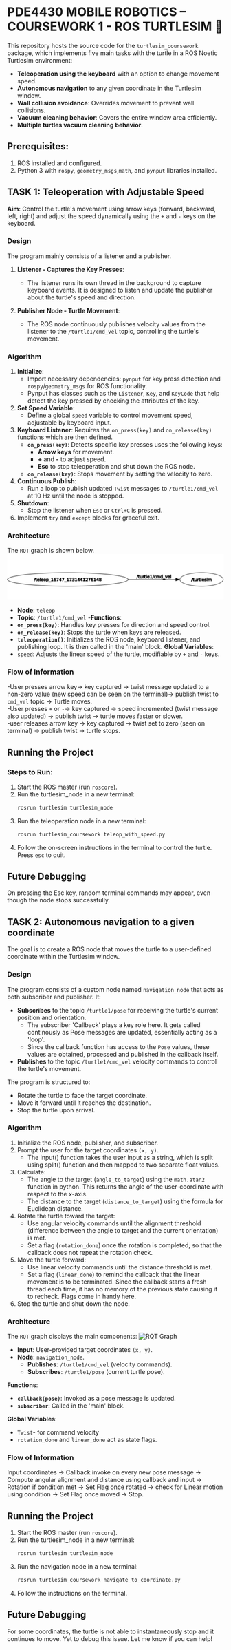 # PDE4430 MOBILE ROBOTICS – COURSEWORK 1 - ROS TURTLESIM 🐢

This repository hosts the source code for the `turtlesim_coursework` package, which implements five main tasks with the turtle in a ROS Noetic Turtlesim environment:

- **Teleoperation using the keyboard** with an option to change movement speed.
- **Autonomous navigation** to any given coordinate in the Turtlesim window.
- **Wall collision avoidance**: Overrides movement to prevent wall collisions.
- **Vacuum cleaning behavior**: Covers the entire window area efficiently.
- **Multiple turtles vacuum cleaning behavior**.
## Prerequisites:
1. ROS installed and configured.
2. Python 3 with `rospy`, `geometry_msgs`,`math`, and `pynput` libraries installed.

## TASK 1: Teleoperation with Adjustable Speed

**Aim**: Control the turtle's movement using arrow keys (forward, backward, left, right) and adjust the speed dynamically using the `+` and `-` keys on the keyboard.

### Design

The program mainly consists of a listener and a publisher.  

1. **Listener - Captures the Key Presses**:
   - The listener runs its own thread in the background to capture keyboard events. It is designed to listen and update the publisher about the turtle's speed and direction.

2. **Publisher Node - Turtle Movement**:
   - The ROS node continuously publishes velocity values from the listener to the `/turtle1/cmd_vel` topic, controlling the turtle's movement.

### Algorithm

1. **Initialize**:
   - Import necessary dependencies: `pynput` for key press detection and `rospy`/`geometry_msgs` for ROS functionality.
   - Pynput has classes such as the `Listener`, `Key`, and `KeyCode` that help detect the key pressed by checking the attributes of the key.
2. **Set Speed Variable**:
   - Define a global `speed` variable to control movement speed, adjustable by keyboard input.
3. **Keyboard Listener**: Requires the `on_press(key)` and `on_release(key)` functions which are then defined.
   - **`on_press(key)`**: Detects specific key presses uses the following keys:
     - **Arrow keys** for movement.
     - **+** and **-** to adjust speed.
     - **Esc** to stop teleoperation and shut down the ROS node.
   - **`on_release(key)`**: Stops movement by setting the velocity to zero.
4. **Continuous Publish**:
   - Run a loop to publish updated `Twist` messages to `/turtle1/cmd_vel` at 10 Hz until the node is stopped.
5. **Shutdown**:
   - Stop the listener when `Esc` or `Ctrl+C` is pressed.
6. Implement `try` and `except` blocks for graceful exit.

### Architecture

The `RQT` graph is shown below.
![RQT Graph](images/teleop.png)

- **Node**: `teleop`
- **Topic**: `/turtle1/cmd_vel`
-**Functions**:
- **`on_press(key)`**: Handles key presses for direction and speed control.
- **`on_release(key)`**: Stops the turtle when keys are released.
- **`teleoperation()`**: Initializes the ROS node, keyboard listener, and publishing loop. It is then called in the 'main' block.
**Global Variables**:
- `speed`: Adjusts the linear speed of the turtle, modifiable by `+` and `-` keys.

### Flow of Information

-User presses arrow key→ key captured → twist message updated to a non-zero value (new speed can be seen on the terminal)→ publish twist to `cmd_vel` topic → Turtle moves.  
-User presses `+` or `-`→ key captured → speed incremented (twist message also updated) → publish twist → turtle moves faster or slower.  
-user releases arrow key → key captured → twist set to zero (seen on terminal) → publish twist → turtle stops.  


## Running the Project

### Steps to Run:
1. Start the ROS master (run `roscore`).
2. Run the turtlesim_node in a new terminal:
   ```bash
   rosrun turtlesim turtlesim_node
3. Run the teleoperation node in a new terminal:
   ```bash
   rosrun turtlesim_coursework teleop_with_speed.py
3. Follow the on-screen instructions in the terminal to control the turtle. Press `esc` to quit.

## Future Debugging
On pressing the Esc key, random terminal commands may appear, even though the node stops successfully.

## TASK 2: Autonomous navigation to a given coordinate

The goal is to create a ROS node that moves the turtle to a user-defined coordinate within the Turtlesim window.

### Design

The program consists of a custom node named `navigation_node` that acts as both subscriber and publisher. It:
- **Subscribes** to the topic `/turtle1/pose` for receiving the turtle's current position and orientation.
   - The subscriber 'Callback' plays a key role here. It gets called continously as Pose messages are updated, essentially acting as a 'loop'. 
   - Since the callback function has access to the `Pose` values, these values are obtained, processed and published in the callback itself.
- **Publishes** to the topic `/turtle1/cmd_vel` velocity commands to control the turtle's movement.

The program is structured to:
  - Rotate the turtle to face the target coordinate.
  - Move it forward until it reaches the destination.
  - Stop the turtle upon arrival.


### Algorithm

1. Initialize the ROS node, publisher, and subscriber.
2. Prompt the user for the target coordinates `(x, y)`.
   - The input() function takes the user input as a string, which is split using split() function and then mapped to two separate float values.
3. Calculate:
   - The angle to the target (`angle_to_target`) using the `math.atan2` function in python. This returns the angle of the user-coordinate with respect to the x-axis.
   - The distance to the target (`distance_to_target`) using the formula for Euclidean distance.
4. Rotate the turtle toward the target:
   - Use angular velocity commands until the alignment threshold (difference between the angle to target and the current orientation) is met.
   - Set a flag (`rotation_done`) once the rotation is completed, so that the callback does not repeat the rotation check.
5. Move the turtle forward:
   - Use linear velocity commands until the distance threshold is met.
   - Set a flag (`linear_done`) to remind the callback that the linear movement is to be terminated. Since the callback starts a fresh thread each time, it has no memory of the previous state causing it to recheck. Flags come in handy here.
6. Stop the turtle and shut down the node.

### Architecture

The `RQT` graph displays the main components:
![RQT Graph](images/navigate_to_coordinate.png)

- **Input**: User-provided target coordinates `(x, y)`.
- **Node**: `navigation_node`.
  - **Publishes**: `/turtle1/cmd_vel` (velocity commands).
  - **Subscribes**: `/turtle1/pose` (current turtle pose).


**Functions**:
- **`callback(pose)`**: Invoked as a pose message is updated.
- **`subscriber`**: Called in the 'main' block.

**Global Variables**:
- `Twist`- for command velocity
- `rotation_done` and `linear_done` act as state flags.

### Flow of Information

  Input coordinates → Callback invoke on every new pose message → Compute angular alignment and distance using callback and input → Rotation if condition met → Set Flag once rotated → check for Linear motion using condition → Set Flag once moved → Stop.


## Running the Project

1. Start the ROS master (run `roscore`).
2. Run the turtlesim_node in a new terminal:
   ```bash
   rosrun turtlesim turtlesim_node
3. Run the navigation node in a new terminal:
   ```bash
   rosrun turtlesim_coursework navigate_to_coordinate.py
4. Follow the instructions on the terminal.

## Future Debugging
For some coordinates, the turtle is not able to instantaneously stop and it continues to move. Yet to debug this issue. Let me know if you can help!
